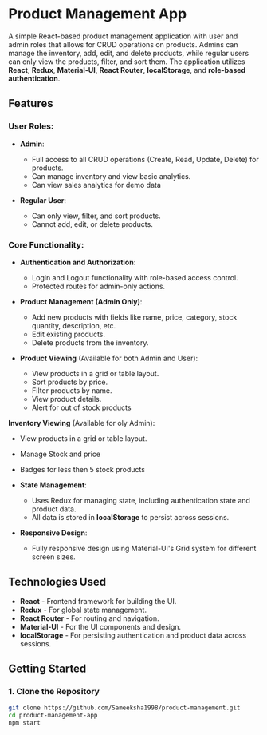 # Product Management App

A simple React-based product management application with user and admin roles that allows for CRUD operations on products. Admins can manage the inventory, add, edit, and delete products, while regular users can only view the products, filter, and sort them. The application utilizes **React**, **Redux**, **Material-UI**, **React Router**, **localStorage**, and **role-based authentication**.

## Features

### User Roles:
- **Admin**:
  - Full access to all CRUD operations (Create, Read, Update, Delete) for products.
  - Can manage inventory and view basic analytics.
  - Can view sales analytics for demo data
  
- **Regular User**:
  - Can only view, filter, and sort products.
  - Cannot add, edit, or delete products.

### Core Functionality:
- **Authentication and Authorization**:
  - Login and Logout functionality with role-based access control.
  - Protected routes for admin-only actions.
  
- **Product Management (Admin Only)**:
  - Add new products with fields like name, price, category, stock quantity, description, etc.
  - Edit existing products.
  - Delete products from the inventory.
  
- **Product Viewing** (Available for both Admin and User):
  - View products in a grid or table layout.
  - Sort products by price.
  - Filter products by name.
  - View product details.
  - Alert for out of stock products
  
 **Inventory Viewing** (Available for oly Admin):
  - View products in a grid or table layout.
  - Manage Stock and price 
  - Badges for less then 5 stock products

- **State Management**:
  - Uses Redux for managing state, including authentication state and product data.
  - All data is stored in **localStorage** to persist across sessions.

- **Responsive Design**:
  - Fully responsive design using Material-UI's Grid system for different screen sizes.

## Technologies Used
- **React** - Frontend framework for building the UI.
- **Redux** - For global state management.
- **React Router** - For routing and navigation.
- **Material-UI** - For the UI components and design.
- **localStorage** - For persisting authentication and product data across sessions.

## Getting Started

### 1. Clone the Repository

```bash
git clone https://github.com/Sameeksha1998/product-management.git
cd product-management-app
npm start
